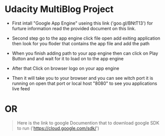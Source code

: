 # Udacity MultiBlog Project

- First intall "Google App Engine" useing this link ('goo.gl/BNtT13') for furture information read the provided document on this link.

- Second step go to the app engine click file open add exiting application then look for you floder that contains the app file and add the path
 
- When you finish adding path to your app engine then can click on Play Button and and wait for it to load on to the app engine
 
- After that Click on browser logo on your app engine
 
- Then it will take you to your browser and you can see witch port it is running on open that port or local host "8080" to see you applications live feed 
 
 # OR
 
 > Here is the link to google Documention that to download google SDK to run ('https://cloud.google.com/sdk/')

